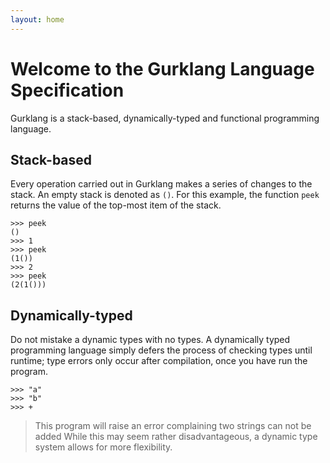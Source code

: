 ```yaml
---
layout: home
---
```

# Welcome to the Gurklang Language Specification
Gurklang is a stack-based, dynamically-typed and functional
programming language.
## Stack-based
Every operation carried out in Gurklang makes a series of
changes to the stack. An empty stack is denoted as `()`.
For this example, the function `peek` returns the value of
the top-most item of the stack.
```
>>> peek
()
>>> 1
>>> peek
(1())
>>> 2
>>> peek
(2(1()))
```
## Dynamically-typed
Do not mistake a dynamic types with no types.
A dynamically typed programming language simply
defers the process of checking types until runtime;
type errors only occur after compilation, once you
have run the program.
```
>>> "a"
>>> "b"
>>> +
```
> This program will raise an error complaining two strings
> can not be added
While this may seem rather disadvantageous, a dynamic type
system allows for more flexibility.
